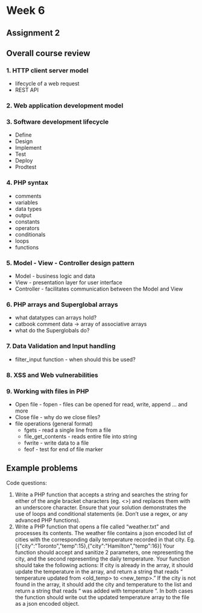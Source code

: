# Week 6

## Assignment 2

## Overall course review
### 1. HTTP client server model
  - lifecycle of a web request
  - REST API
### 2. Web application development model
### 3. Software development lifecycle 
  - Define
  - Design 
  - Implement 
  - Test 
  - Deploy 
  - Prodtest
### 4. PHP syntax
  - comments
  - variables
  - data types
  - output 
  - constants
  - operators
  - conditionals
  - loops
  - functions
### 5. Model - View - Controller design pattern
  - Model - business logic and data
  - View - presentation layer for user interface
  - Controller - facilitates communication between the Model and View
### 6. PHP arrays and Superglobal arrays
  - what datatypes can arrays hold?
  - catbook comment data -> array of associative arrays
  - what do the Superglobals do?
### 7. Data Validation and Input handling
  - filter_input function - when should this be used?
### 8. XSS and Web vulnerabilities
### 9. Working with files in PHP
  - Open file - fopen - files can be opened for read, write, append ... and more
  - Close file - why do we close files?
  - file operations (general format)
    - fgets - read a single line from a file
    - file_get_contents - reads entire file into string
    - fwrite - write data to a file
    - feof - test for end of file marker

## Example problems
 Code questions:
1. Write a PHP function that accepts a string and searches the string for either of the angle bracket characters (eg.  <>) and replaces them with an underscore character.  Ensure that your solution demonstrates the use of loops and conditional statements (ie. Don’t use a regex, or any advanced PHP functions).
2. Write a PHP function that opens a file called “weather.txt” and processes its contents.  The weather file contains a json encoded list of cities with the corresponding daily temperature recorded in that city.  Eg. [{"city":"Toronto","temp":15},{"city":"Hamilton","temp":16}] Your function should accept and sanitize 2 parameters, one representing the city, and the second representing the daily temperature.  Your function should take the following actions:  If city is already in the array, it should update the temperature in the array, and return a string that reads “<city> temperature updated from <old_temp> to <new_temp>.” If the city is not found in the array, it should add the city and temperature to the list and return a string that reads “<city> was added with temperature <temp>”.  In both cases the function should write out the updated temperature array to the file as a json encoded object.

